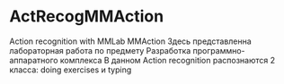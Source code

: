 # ActRecogMMAction
Action recognition with MMLab MMAction
Здесь представленна лабораторная работа по предмету Разработка программно-аппаратного комплекса
В данном Action recognition распознаются 2 класса: doing exercises и typing
